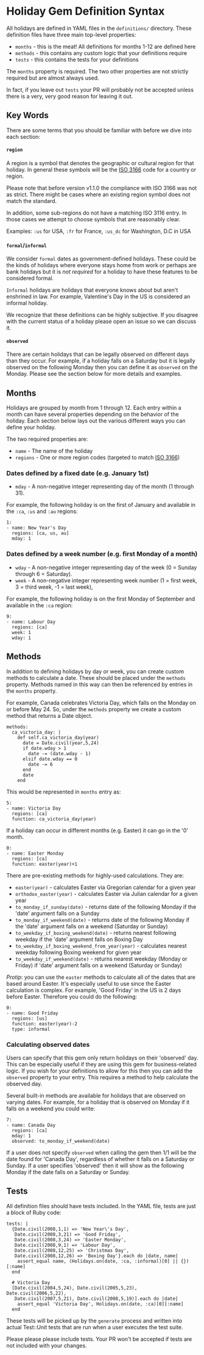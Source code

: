 # Holiday Gem Definition Syntax

All holidays are defined in YAML files in the `definitions/` directory. These definition files have three main top-level properties:

* `months` - this is the meat! All definitions for months 1-12 are defined here
* `methods` - this contains any custom logic that your definitions require
* `tests` - this contains the tests for your definitions

The `months` property is required. The two other properties are not strictly required but are almost always used.

In fact, if you leave out `tests` your PR will probably not be accepted unless there is a very, very good reason for leaving it out.

## Key Words

There are some terms that you should be familiar with before we dive into each section:

#### `region`

A region is a symbol that denotes the geographic or cultural region for that holiday. In general these symbols will be the [ISO 3166](https://en.wikipedia.org/wiki/ISO_3166) code for a country or region.

Please note that before version v1.1.0 the compliance with ISO 3166 was not as strict. There might be cases where an existing region symbol does not match the standard.

In addition, some sub-regions do not have a matching ISO 3116 entry. In those cases we attempt to choose symbols that are reasonably clear.

Examples: `:us` for USA, `:fr` for France, `:us_dc` for Washington, D.C in USA

#### `formal`/`informal`

We consider `formal` dates as government-defined holidays. These could be the kinds of holidays where everyone stays home from work or perhaps are bank holidays but it is *not required* for a holiday to have these features to be considered formal.

`Informal` holidays are holidays that everyone knows about but aren't enshrined in law. For example, Valentine's Day in the US is considered an informal holiday.

We recognize that these definitions can be highly subjective. If you disagree with the current status of a holiday please open an issue so we can discuss it.

#### `observed`

There are certain holidays that can be legally observed on different days than they occur. For example, if a holiday falls on a Saturday but it is legally observed on the following Monday then you can define it as `observed` on the Monday. Please see the section below for more details and examples.

## Months

Holidays are grouped by month from 1 through 12.  Each entry within a month can have several properties depending on the behavior of the holiday. Each section below lays out the various different ways you can define your holiday.

The two required properties are:

* `name` - The name of the holiday
* `regions` - One or more region codes (targeted to match [ISO 3166](https://en.wikipedia.org/wiki/ISO_3166))

### Dates defined by a fixed date (e.g. January 1st)

* `mday` - A non-negative integer representing day of the month (1 through 31).

For example, the following holiday is on the first of January and available in the `:ca`, `:us` and `:au` regions:

```
1:
- name: New Year's Day
  regions: [ca, us, au]
  mday: 1
```

### Dates defined by a week number (e.g. first Monday of a month)

* `wday` - A non-negative integer representing day of the week (0 = Sunday through 6 = Saturday).
* `week` - A non-negative integer representing week number (1 = first week, 3 = third week, -1 = last week),

For example, the following holiday is on the first Monday of September and available in the `:ca` region:

```
9:
- name: Labour Day
  regions: [ca]
  week: 1
  wday: 1
```

## Methods

In addition to defining holidays by day or week, you can create custom methods to calculate a date. These should be placed under the `methods` property. Methods named in this way can then be referenced by entries in the `months` property.

For example, Canada celebrates Victoria Day, which falls on the Monday on or before May 24.  So, under the `methods` property we create a custom method that returns a Date object.

```
methods:
  ca_victoria_day: |
    def self.ca_victoria_day(year)
      date = Date.civil(year,5,24)
      if date.wday > 1
        date -= (date.wday - 1)
      elsif date.wday == 0
        date -= 6
      end
      date
    end
```

This would be represented in `months` entry as:

```
5:
- name: Victoria Day
  regions: [ca]
  function: ca_victoria_day(year)
```

If a holiday can occur in different months (e.g. Easter) it can go in the '0' month.

```
0:
- name: Easter Monday
  regions: [ca]
  function: easter(year)+1
```

There are pre-existing methods for highly-used calculations. They are:

* `easter(year)` - calculates Easter via Gregorian calendar for a given year
* `orthodox_easter(year)` - calculates Easter via Julian calendar for a given year
* `to_monday_if_sunday(date)` - returns date of the following Monday if the 'date' argument falls on a Sunday
* `to_monday_if_weekend(date)` - returns date of the following Monday if the 'date' argument falls on a weekend (Saturday or Sunday)
* `to_weekday_if_boxing_weekend(date)` - returns nearest following weekday if the 'date' argument falls on Boxing Day
* `to_weekday_if_boxing_weekend_from_year(year)` - calculates nearest weekday following Boxing weekend for given year
* `to_weekday_if_weekend(date)` - returns nearest weekday (Monday or Friday) if 'date' argument falls on a weekend (Saturday or Sunday)

*Protip*: you can use the `easter` methods to calculate all of the dates that are based around Easter. It's especially useful to use since the Easter calculation is complex. For example, 'Good Friday' in the US is 2 days before Easter. Therefore you could do the following:

```
0:
- name: Good Friday
  regions: [us]
  function: easter(year)-2
  type: informal
```

### Calculating observed dates

Users can specify that this gem only return holidays on their 'observed' day. This can be especially useful if they are using this gem for business-related logic. If you wish for your definitions to allow for this then you can add the `observed` property to your entry. This requires a method to help calculate the observed day.

Several built-in methods are available for holidays that are observed on varying dates.  For example, for a holiday that is observed on Monday if it falls on a weekend you could write:

```
7:
- name: Canada Day
  regions: [ca]
  mday: 1
  observed: to_monday_if_weekend(date)
```

If a user does not specify `observed` when calling the gem then 1/1 will be the date found for 'Canada Day', regardless of whether it falls on a Saturday or Sunday. If a user specifies 'observed' then it will show as the following Monday if the date falls on a Saturday or Sunday.

## Tests

All definition files should have tests included.  In the YAML file, tests are just a block of Ruby code:

```
tests: |
  {Date.civil(2008,1,1) => 'New Year\'s Day',
   Date.civil(2008,3,21) => 'Good Friday',
   Date.civil(2008,3,24) => 'Easter Monday',
   Date.civil(2008,9,1) => 'Labour Day',
   Date.civil(2008,12,25) => 'Christmas Day',
   Date.civil(2008,12,26) => 'Boxing Day'}.each do |date, name|
    assert_equal name, (Holidays.on(date, :ca, :informal)[0] || {})[:name]
  end

  # Victoria Day
  [Date.civil(2004,5,24), Date.civil(2005,5,23), Date.civil(2006,5,22),
   Date.civil(2007,5,21), Date.civil(2008,5,19)].each do |date|
    assert_equal 'Victoria Day', Holidays.on(date, :ca)[0][:name]
  end
```

These tests will be picked up by the `generate` process and written into actual Test::Unit tests that are run when a user executes the test suite.

Please please please include tests. Your PR won't be accepted if tests are not included with your changes.
